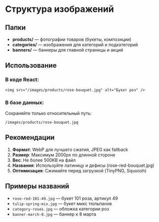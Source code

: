 # Структура изображений

## Папки

- **products/** — фотографии товаров (букеты, композиции)
- **categories/** — изображения для категорий и подкатегорий
- **banners/** — баннеры для главной страницы и акций

## Использование

### В коде React:
```tsx
<img src="/images/products/rose-bouquet.jpg" alt="Букет роз" />
```

### В базе данных:
Сохраняйте только относительный путь:
```
/images/products/rose-bouquet.jpg
```

## Рекомендации

1. **Формат**: WebP для лучшего сжатия, JPEG как fallback
2. **Размер**: Максимум 2000px по длинной стороне
3. **Вес**: Не более 500KB на файл
4. **Названия**: Используйте латиницу и дефисы (rose-red-bouquet.jpg)
5. **Оптимизация**: Сжимайте перед загрузкой (TinyPNG, Squoosh)

## Примеры названий

- `rose-red-101-49.jpg` — букет 101 роза, артикул 49
- `tulip-spring-mix.jpg` — букет микс тюльпанов
- `category-roses.jpg` — обложка категории роз
- `banner-march-8.jpg` — баннер к 8 марта
